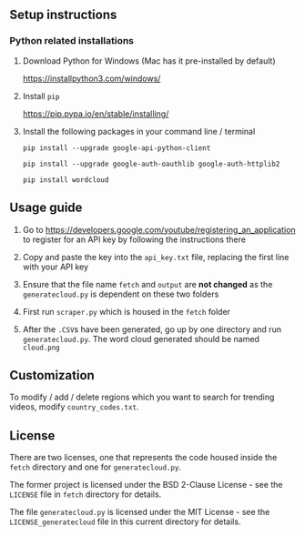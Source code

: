 ## Setup instructions

### Python related installations
1. Download Python for Windows (Mac has it pre-installed by default) 

   https://installpython3.com/windows/

2. Install `pip` 
   
   https://pip.pypa.io/en/stable/installing/

3. Install the following packages in your command line / terminal

   `pip install --upgrade google-api-python-client`
   
   `pip install --upgrade google-auth-oauthlib google-auth-httplib2`
   
   `pip install wordcloud`

## Usage guide

1. Go to https://developers.google.com/youtube/registering_an_application to register for an API key by following the instructions there

2. Copy and paste the key into the `api_key.txt` file, replacing the first line with your API key

3. Ensure that the file name `fetch` and `output` are **not changed** as the `generatecloud.py` is dependent on these two folders

4. First run `scraper.py` which is housed in the `fetch` folder

5. After the `.CSV`s have been generated, go up by one directory and run `generatecloud.py`. The word cloud generated should be named `cloud.png`

## Customization

To modify / add / delete regions which you want to search for trending videos, modify `country_codes.txt`. 

## License
There are two licenses, one that represents the code housed inside the `fetch` directory and one for `generatecloud.py`. 

The former project is licensed under the BSD 2-Clause License - see the `LICENSE` file in `fetch` directory for details.

The file `generatecloud.py` is licensed under the MIT License - see the `LICENSE_generatecloud` file in this current directory for details.
